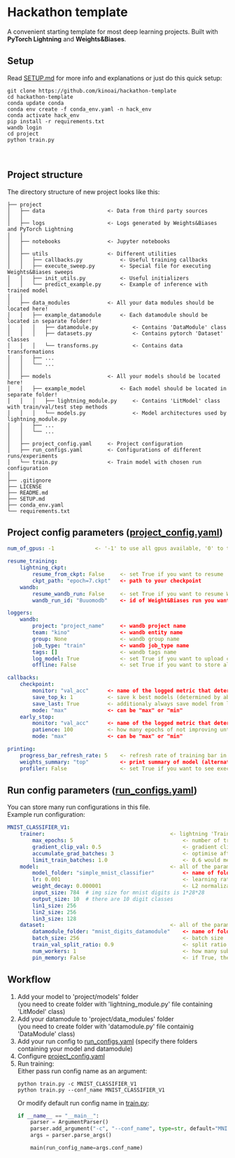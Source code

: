 # Hackathon template
A convenient starting template for most deep learning projects. Built with <b>PyTorch Lightning</b> and <b>Weights&Biases</b>.
<br>


## Setup
Read [SETUP.md](SETUP.md) for more info and explanations or just do this quick setup:
```
git clone https://github.com/kinoai/hackathon-template
cd hackathon-template
conda update conda
conda env create -f conda_env.yaml -n hack_env
conda activate hack_env
pip install -r requirements.txt
wandb login
cd project
python train.py
```
<br>


## Project structure
The directory structure of new project looks like this: 
```
├── project
│   ├── data                    <- Data from third party sources
│   │
│   ├── logs                    <- Logs generated by Weights&Biases and PyTorch Lightning
│   │
│   ├── notebooks               <- Jupyter notebooks
│   │
│   ├── utils                   <- Different utilities
│   │   ├── callbacks.py            <- Useful training callbacks
│   │   ├── execute_sweep.py        <- Special file for executing Weights&Biases sweeps
│   │   ├── init_utils.py           <- Useful initializers
│   │   └── predict_example.py      <- Example of inference with trained model 
│   │
│   ├── data_modules            <- All your data modules should be located here!
│   │   ├── example_datamodule      <- Each datamodule should be located in separate folder!
│   │   │   ├── datamodule.py           <- Contains 'DataModule' class
│   │   │   ├── datasets.py             <- Contains pytorch 'Dataset' classes
│   │   │   └── transforms.py           <- Contains data transformations
│   │   ├── ...
│   │   └── ...
│   │
│   ├── models                  <- All your models should be located here!
│   │   ├── example_model           <- Each model should be located in separate folder!
│   │   │   ├── lightning_module.py     <- Contains 'LitModel' class with train/val/test step methods
│   │   │   └── models.py               <- Model architectures used by lightning_module.py
│   │   ├── ...
│   │   └── ...
│   │
│   ├── project_config.yaml     <- Project configuration
│   ├── run_configs.yaml        <- Configurations of different runs/experiments
│   └── train.py                <- Train model with chosen run configuration
│
├── .gitignore
├── LICENSE
├── README.md
├── SETUP.md
├── conda_env.yaml
└── requirements.txt
```


## Project config parameters ([project_config.yaml](project/project_config.yaml))
```yaml
num_of_gpus: -1             <- '-1' to use all gpus available, '0' to train on cpu

resume_training:
    lightning_ckpt:                                  
        resume_from_ckpt: False     <- set True if you want to resume                    
        ckpt_path: "epoch=7.ckpt"   <- path to your checkpoint
    wandb:
        resume_wandb_run: False     <- set True if you want to resume Weight&Biases run
        wandb_run_id: "8uuomodb"    <- id of Weight&Biases run you want to resume

loggers:
    wandb:
        project: "project_name"     <- wandb project name
        team: "kino"                <- wandb entity name
        group: None                 <- wandb group name
        job_type: "train"           <- wandb job_type name
        tags: []                    <- wandb tags name
        log_model: True             <- set True if you want to upload ckpts to wandb automatically
        offline: False              <- set True if you want to store all data locally

callbacks:
    checkpoint:
        monitor: "val_acc"      <- name of the logged metric that determines when model is improving
        save_top_k: 1           <- save k best models (determined by above metric)
        save_last: True         <- additionaly always save model from last epoch
        mode: "max"             <- can be "max" or "min"
    early_stop:
        monitor: "val_acc"      <- name of the logged metric that determines when model is improving
        patience: 100           <- how many epochs of not improving until training stops
        mode: "max"             <- can be "max" or "min"

printing:
    progress_bar_refresh_rate: 5    <- refresh rate of training bar in terminal
    weights_summary: "top"          <- print summary of model (alternatively "full")
    profiler: False                 <- set True if you want to see execution time profiling
```


## Run config parameters ([run_configs.yaml](project/run_configs.yaml))
You can store many run configurations in this file.<br>
Example run configuration:
```yaml
MNIST_CLASSIFIER_V1:
    trainer:                                        <- lightning 'Trainer' parameters (all except 'max_epochs' are optional)
        max_epochs: 5                                   <- number of training epochs
        gradient_clip_val: 0.5                          <- gradient clipping value (helps with exploding gradient issues)
        accumulate_grad_batches: 3                      <- optimise after accumulating gradient from 3 batches
        limit_train_batches: 1.0                        <- 0.6 would mean to train only on 60% of training data
    model:                                          <- all of the parameters here will be passed to 'LitModel' in 'hparams' dictionary
        model_folder: "simple_mnist_classifier"         <- name of folder from which 'lightning_module.py' (with 'LitMdodel' class) will be loaded
        lr: 0.001                                       <- learning rate
        weight_decay: 0.000001                          <- L2 normalization set in optimizer
        input_size: 784  # img size for mnist digits is 1*28*28
        output_size: 10  # there are 10 digit classes
        lin1_size: 256
        lin2_size: 256
        lin3_size: 128
    dataset:                                        <- all of the parameters here will be passed to 'DataModule' in 'hparams' dictionary
        datamodule_folder: "mnist_digits_datamodule"    <- name of folder from which 'datamodule.py' (with 'DataModule' class) will be loaded
        batch_size: 256                                 <- batch size
        train_val_split_ratio: 0.9                      <- split ratio between training and validation set
        num_workers: 1                                  <- how many subprocesses to use for data loading
        pin_memory: False                               <- if True, the data loader will copy Tensors into CUDA pinned memory before returning them.
```


## Workflow
1. Add your model to 'project/models' folder<br>
    (you need to create folder with 'lightning_module.py' file containing 'LitModel' class)
2. Add your datamodule to 'project/data_modules' folder<br>
    (you need to create folder with 'datamodule.py' file containig 'DataModule' class)
3. Add your run config to [run_configs.yaml](project/run_configs.yaml) (specify there folders containing your model and datamodule)
3. Configure [project_config.yaml](project/project_config.yaml)
4. Run training:<br>
    Either pass run config name as an argument:
    ```
    python train.py -c MNIST_CLASSIFIER_V1
    python train.py --conf_name MNIST_CLASSIFIER_V1
    ```
   Or modify default run config name in [train.py](project/train.py):
    ```python
    if __name__ == "__main__":
        parser = ArgumentParser()
        parser.add_argument("-c", "--conf_name", type=str, default="MNIST_CLASSIFIER_V1")
        args = parser.parse_args()
    
        main(run_config_name=args.conf_name)
    ```
